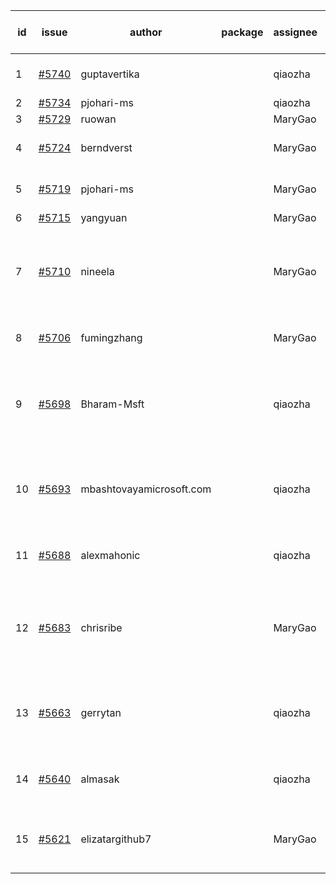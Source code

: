 | id | issue | author | package | assignee | bot advice | created date of issue | target release date | date from target |
| ------ | ------ | ------ | ------ | ------ | ------ | ------ | ------ | :-----: |
| 1 | [#5740](https://github.com/Azure/sdk-release-request/issues/5740) | guptavertika |  | qiaozha | Attention to inconsistent tag. | 11-20 | 12-26 |  |
| 2 | [#5734](https://github.com/Azure/sdk-release-request/issues/5734) | pjohari-ms |  | qiaozha | new issue. | 11-18 | 12-27 |  |
| 3 | [#5729](https://github.com/Azure/sdk-release-request/issues/5729) | ruowan |  | MaryGao | new issue. | 11-15 | 12-26 |  |
| 4 | [#5724](https://github.com/Azure/sdk-release-request/issues/5724) | berndverst |  | MaryGao | new issue. new comment. | 11-15 | 12-27 |  |
| 5 | [#5719](https://github.com/Azure/sdk-release-request/issues/5719) | pjohari-ms |  | MaryGao | Attention to inconsistent tag. | 11-13 | 12-27 |  |
| 6 | [#5715](https://github.com/Azure/sdk-release-request/issues/5715) | yangyuan |  | MaryGao | new issue. | 11-11 | 12-27 |  |
| 7 | [#5710](https://github.com/Azure/sdk-release-request/issues/5710) | nineela |  | MaryGao | close to release date. Attention to inconsistent tag. HoldOn. | 11-11 | 11-22 | -1 |
| 8 | [#5706](https://github.com/Azure/sdk-release-request/issues/5706) | fumingzhang |  | MaryGao | Attention to inconsistent tag. | 11-11 | 12-26 |  |
| 9 | [#5698](https://github.com/Azure/sdk-release-request/issues/5698) | Bharam-Msft |  | qiaozha | new comment. close to release date. FirstBeta. TypeSpec. | 11-07 | 11-22 | -1 |
| 10 | [#5693](https://github.com/Azure/sdk-release-request/issues/5693) | mbashtovayamicrosoft.com |  | qiaozha | close to release date. Attention to inconsistent tag. | 11-06 | 11-22 | -1 |
| 11 | [#5688](https://github.com/Azure/sdk-release-request/issues/5688) | alexmahonic |  | qiaozha | close to release date. HoldOn. | 11-05 | 11-22 | -1 |
| 12 | [#5683](https://github.com/Azure/sdk-release-request/issues/5683) | chrisribe |  | MaryGao | new comment. close to release date. FirstGA. TypeSpec. | 11-05 | 11-22 | -1 |
| 13 | [#5663](https://github.com/Azure/sdk-release-request/issues/5663) | gerrytan |  | qiaozha | new comment. close to release date. FirstBeta. | 11-04 | 11-21 | -2 |
| 14 | [#5640](https://github.com/Azure/sdk-release-request/issues/5640) | almasak |  | qiaozha | new comment. FirstBeta. HoldOn. | 10-23 | 12-03 |  |
| 15 | [#5621](https://github.com/Azure/sdk-release-request/issues/5621) | elizatargithub7 |  | MaryGao | close to release date. FirstGA. TypeSpec. | 10-16 | 11-22 | -1 |
